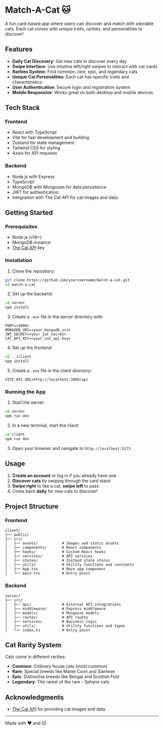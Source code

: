 # Match-A-Cat 🐱

A fun card-based app where users can discover and match with adorable cats. Each cat comes with unique traits, rarities, and personalities to discover!

## Features

- **Daily Cat Discovery**: Get new cats to discover every day
- **Swipe Interface**: Use intuitive left/right swipes to interact with cat cards
- **Rarities System**: Find common, rare, epic, and legendary cats
- **Unique Cat Personalities**: Each cat has specific traits and characteristics
- **User Authentication**: Secure login and registration system
- **Mobile Responsive**: Works great on both desktop and mobile devices

## Tech Stack

### Frontend
- React with TypeScript
- Vite for fast development and building
- Zustand for state management
- Tailwind CSS for styling
- Axios for API requests

### Backend
- Node.js with Express
- TypeScript
- MongoDB with Mongoose for data persistence
- JWT for authentication
- Integration with The Cat API for cat images and data

## Getting Started

### Prerequisites
- Node.js (v16+)
- MongoDB instance
- [The Cat API](https://thecatapi.com/) key

### Installation

1. Clone the repository:
```bash
git clone https://github.com/yourusername/match-a-cat.git
cd match-a-cat
```

2. Set up the backend:
```bash
cd server
npm install
```

3. Create a `.env` file in the server directory with:
```
PORT=<3000>
MONGODB_URI=<your_mongodb_uri>
JWT_SECRET=<your_jwt_secret>
CAT_API_KEY=<your_cat_api_key>
```

4. Set up the frontend:
```bash
cd ../client
npm install
```

5. Create a `.env` file in the client directory:
```
VITE_API_URL=http://localhost:3000/api
```

### Running the App

1. Start the server:
```bash
cd server
npm run dev
```

2. In a new terminal, start the client:
```bash
cd client
npm run dev
```

3. Open your browser and navigate to `http://localhost:5173`

## Usage

1. **Create an account** or log in if you already have one
2. **Discover cats** by swiping through the card stack
3. **Swipe right** to like a cat, **swipe left** to pass
4. Come back **daily** for new cats to discover!

## Project Structure

### Frontend

```
client/
├── public/
├── src/
│   ├── assets/           # Images and static assets
│   ├── components/       # React components
│   ├── hooks/            # Custom React hooks
│   ├── services/         # API services
│   ├── stores/           # Zustand state stores
│   ├── utils/            # Utility functions and constants
│   ├── App.tsx           # Main app component
│   └── main.tsx          # Entry point
```

### Backend

```
server/
├── src/
│   ├── api/              # External API integrations
│   ├── middleware/       # Express middleware
│   ├── models/           # Mongoose models
│   ├── routes/           # API routes
│   ├── services/         # Business logic
│   ├── utils/            # Utility functions and types
│   └── index.ts          # Entry point
```

## Cat Rarity System

Cats come in different rarities:
- **Common**: Ordinary house cats (most common)
- **Rare**: Special breeds like Maine Coon and Siamese
- **Epic**: Distinctive breeds like Bengal and Scottish Fold
- **Legendary**: The rarest of the rare - Sphynx cats

## Acknowledgments

- [The Cat API](https://thecatapi.com/) for providing cat images and data

---

Made with ❤️ and 🐱
